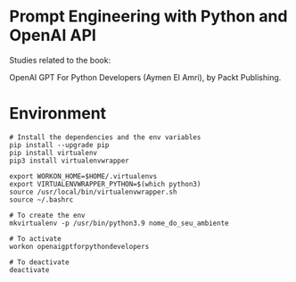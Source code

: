# Prompt Engineering with Python and OpenAI API

Studies related to the book:

OpenAI GPT For Python Developers (Aymen El Amri), by Packt Publishing.


# Environment

```
# Install the dependencies and the env variables
pip install --upgrade pip
pip install virtualenv
pip3 install virtualenvwrapper

export WORKON_HOME=$HOME/.virtualenvs
export VIRTUALENVWRAPPER_PYTHON=$(which python3)
source /usr/local/bin/virtualenvwrapper.sh
source ~/.bashrc

# To create the env
mkvirtualenv -p /usr/bin/python3.9 nome_do_seu_ambiente

# To activate
workon openaigptforpythondevelopers

# To deactivate
deactivate
```
